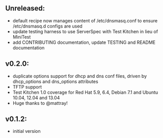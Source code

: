 ## Unreleased:

* default recipe now manages content of /etc/dnsmasq.conf to ensure /etc/dnsmasq.d configs are used
* update testing harness to use ServerSpec with Test Kitchen in lieu of MiniTest
* add CONTRIBUTING documentation, update TESTING and README documentation

## v0.2.0:

* duplicate options support for dhcp and dns conf files, driven by dhcp_options and dns_options attributes
* TFTP support
* Test Kitchen 1.0 coverage for Red Hat 5.9, 6.4, Debian 7.1 and Ubuntu 10.04, 12.04 and 13.04
* Huge thanks to @mattray!

## v0.1.2:

* initial version
